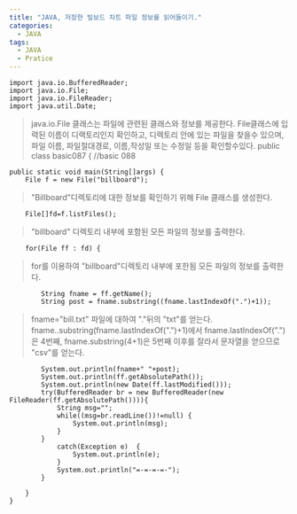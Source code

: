 ```yaml
---
title: "JAVA, 저장한 빌보드 차트 파일 정보를 읽어들이기."
categories:
  - JAVA
tags:
  - JAVA
  - Pratice
---
```


	import java.io.BufferedReader;
	import java.io.File;
	import java.io.FileReader;
	import java.util.Date;

>java.io.File 클래스는 파일에 관련된 클래스와 정보를 제공한다. File클래스에 입력된 이름이 디랙토리인지 확인하고, 디렉토리 안에 있는 파일을 찾을수 있으며, 파일 이름, 파일절대경로, 이름,작성일 또는 수정일 등을 확인할수있다.
public class basic087 { //basic 088

	public static void main(String[]args) {
		File f = new File("billboard");

>"Billboard"디렉토리에 대한 정보를 확인하기 위해 File 클래스를 생성한다.

		File[]fd=f.listFiles();

>"billboard" 디렉토리 내부에 포함된 모든 파일의 정보를 출력한다.

		for(File ff : fd) {

>for를 이용하여 "billboard"디렉토리 내부에 포한됨 모든 파일의 정보를 출력한다.

			String fname = ff.getName();
			String post = fname.substring((fname.lastIndexOf(".")+1));

>fname="bill.txt" 파일에 대하여 "."뒤의 "txt"를 얻는다. fname..substring(fname.lastIndexOf(".")+1)에서 fname.lastIndexOf(".")은 4번째, fname.substring(4+1)은 5번째 이후를 잘라서 문자열을 얻으므로 "csv"를 얻는다.

			System.out.println(fname+" "+post);
			System.out.println(ff.getAbsolutePath());
			System.out.println(new Date(ff.lastModified()));
			try(BufferedReader br = new BufferedReader(new FileReader(ff.getAbsolutePath()))){
				String msg="";
				while((msg=br.readLine())!=null) {
					System.out.println(msg);
				}
			}
				catch(Exception e)	{
					System.out.println(e);
				}
				System.out.println("=-=-=-=-");
			}
			
		}
	}
     